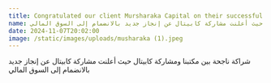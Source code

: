 ```yaml
---
title: Congratulated our client Mursharaka Capital on their successful admission, as an Exchange Member to the Saudi Exchange.
name: شراكة ناجحة بين مكتبنا ومشاركة كابيتال حيث أعلنت مشاركة كابيتال عن إنجاز جديد بالانضمام إلى السوق المالي
date: 2024-11-07T20:02:00
image: /static/images/uploads/musharaka (1).jpeg
---
```

شراكة ناجحة بين مكتبنا ومشاركة كابيتال حيث أعلنت مشاركة كابيتال عن إنجاز جديد بالانضمام إلى السوق المالي
